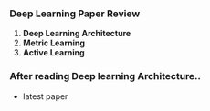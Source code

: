  ### Deep Learning Paper Review 

1. **Deep Learning Architecture**
2. **Metric Learning**
3. **Active Learning**

### After reading Deep learning Architecture..
- latest paper
